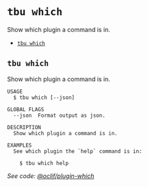 `tbu which`
===========

Show which plugin a command is in.

* [`tbu which`](#tbu-which)

## `tbu which`

Show which plugin a command is in.

```
USAGE
  $ tbu which [--json]

GLOBAL FLAGS
  --json  Format output as json.

DESCRIPTION
  Show which plugin a command is in.

EXAMPLES
  See which plugin the `help` command is in:

    $ tbu which help
```

_See code: [@oclif/plugin-which](https://github.com/oclif/plugin-which/blob/v3.1.10/src/commands/which.ts)_
